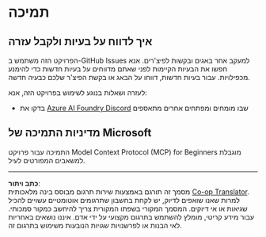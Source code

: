 <!--
CO_OP_TRANSLATOR_METADATA:
{
  "original_hash": "368870f8ab79f903ad80b6a985829516",
  "translation_date": "2025-09-18T11:47:31+00:00",
  "source_file": "SUPPORT.md",
  "language_code": "he"
}
-->
# תמיכה

## איך לדווח על בעיות ולקבל עזרה  

הפרויקט הזה משתמש ב-GitHub Issues למעקב אחר באגים ובקשות לפיצ'רים. אנא חפשו את הבעיות הקיימות לפני שאתם מדווחים על בעיות חדשות כדי להימנע מכפילויות. עבור בעיות חדשות, דווחו על הבאג או בקשת הפיצ'ר שלכם כבעיה חדשה.

לעזרה ושאלות בנוגע לשימוש בפרויקט הזה, אנא:
- בדקו את [Azure AI Foundry Discord](https://discord.com/invite/ByRwuEEgH4) שבו מומחים ומפתחים אחרים מתאספים

## מדיניות התמיכה של Microsoft  

התמיכה עבור פרויקט Model Context Protocol (MCP) for Beginners מוגבלת למשאבים המפורטים לעיל.

---

**כתב ויתור**:  
מסמך זה תורגם באמצעות שירות תרגום מבוסס בינה מלאכותית [Co-op Translator](https://github.com/Azure/co-op-translator). למרות שאנו שואפים לדיוק, יש לקחת בחשבון שתרגומים אוטומטיים עשויים להכיל שגיאות או אי דיוקים. המסמך המקורי בשפתו המקורית צריך להיחשב כמקור סמכותי. עבור מידע קריטי, מומלץ להשתמש בתרגום מקצועי על ידי אדם. איננו נושאים באחריות לאי הבנות או לפרשנויות שגויות הנובעות משימוש בתרגום זה.